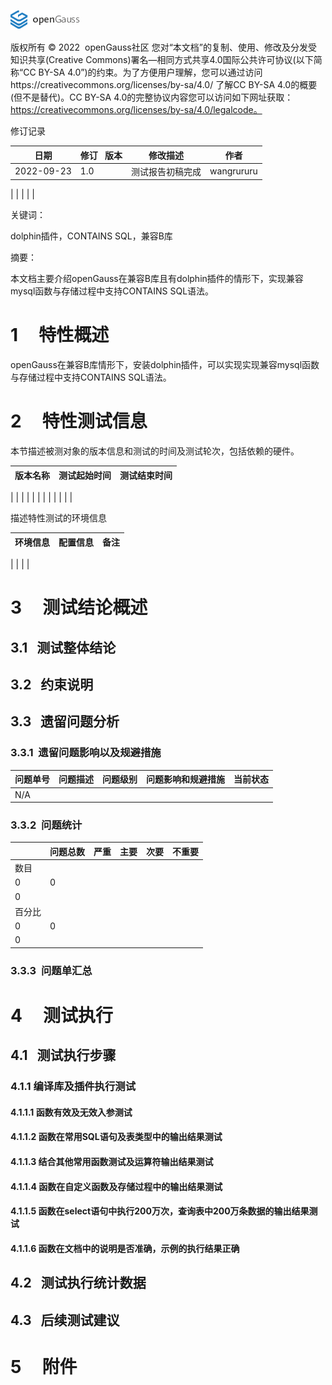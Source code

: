 ![](../../images/openGauss.png#crop=0&crop=0&crop=1&crop=1&id=d4u0Z&originalType=binary&ratio=1&rotation=0&showTitle=false&status=done&style=none&title=)

版权所有 © 2022  openGauss社区
您对“本文档”的复制、使用、修改及分发受知识共享(Creative Commons)署名—相同方式共享4.0国际公共许可协议(以下简称“CC BY-SA 4.0”)的约束。为了方便用户理解，您可以通过访问https://creativecommons.org/licenses/by-sa/4.0/ 了解CC BY-SA 4.0的概要 (但不是替代)。CC BY-SA 4.0的完整协议内容您可以访问如下网址获取：https://creativecommons.org/licenses/by-sa/4.0/legalcode。

修订记录

| 日期 | 修订   版本 | 修改描述 | 作者 |
| --- | --- | --- | --- |
| 2022-09-23 | 1.0 | 测试报告初稿完成 | wangrururu |
| 
 |  |  | 
 |


关键词：

dolphin插件，CONTAINS SQL，兼容B库

摘要：

本文档主要介绍openGauss在兼容B库且有dolphin插件的情形下，实现兼容mysql函数与存储过程中支持CONTAINS SQL语法。

# 1     特性概述

openGauss在兼容B库情形下，安装dolphin插件，可以实现实现兼容mysql函数与存储过程中支持CONTAINS SQL语法。

# 2     特性测试信息

本节描述被测对象的版本信息和测试的时间及测试轮次，包括依赖的硬件。

| 版本名称 | 测试起始时间 | 测试结束时间 |
| --- | --- | --- |
| 
 |  |  |
|  |  |  |
|  |  |  |


描述特性测试的环境信息

| 环境信息 | 配置信息 | 备注 |
| --- | --- | --- |
| 
 |  |  |


# 3     测试结论概述

## 3.1   测试整体结论




## 3.2   约束说明



## 3.3   遗留问题分析

### 3.3.1  遗留问题影响以及规避措施
| 问题单号 | 问题描述 | 问题级别 | 问题影响和规避措施 | 当前状态 |
| --- | --- | --- | --- | --- |
| N/A |  |  |  |  |


### 3.3.2  问题统计
|  | 问题总数 | 严重 | 主要 | 次要 | 不重要 |
| --- | --- | --- | --- | --- | --- |
| 数目 | 
 | 0 | 0 | 
 | 0 |
| 百分比 | 
 | 0 | 0 | 
 | 0 |


### 3.3.3  问题单汇总


# 4     测试执行

## 4.1   测试执行步骤

### 4.1.1 编译库及插件执行测试


#### 4.1.1.1 函数有效及无效入参测试


#### 4.1.1.2 函数在常用SQL语句及表类型中的输出结果测试


#### 4.1.1.3 结合其他常用函数测试及运算符输出结果测试


#### 4.1.1.4 函数在自定义函数及存储过程中的输出结果测试


#### 4.1.1.5 函数在select语句中执行200万次，查询表中200万条数据的输出结果测试


#### 4.1.1.6 函数在文档中的说明是否准确，示例的执行结果正确


## 4.2   测试执行统计数据



## 4.3   后续测试建议



# 5     附件




